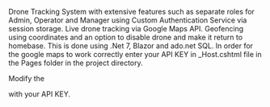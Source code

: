 Drone Tracking System with extensive features such as separate roles for Admin, Operator and Manager using Custom Authentication Service via session storage. Live drone tracking via Google Maps API. Geofencing using coordinates and an option to disable drone and make it return to homebase.
This is done using .Net 7, Blazor and ado.net SQL.
In order for the google maps to work correctly enter your API KEY in _Host.cshtml file in the Pages folder in the project directory.

Modify the
<script type="text/javascript" src="https://maps.googleapis.com/maps/api/js?key=YOURAPIKEYHERE"></script> 
with your API KEY.
